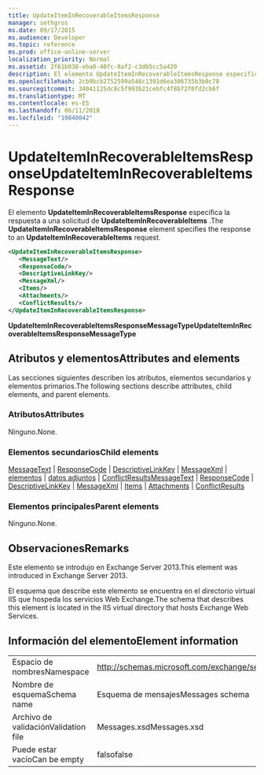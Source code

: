 ```yaml
---
title: UpdateItemInRecoverableItemsResponse
manager: sethgros
ms.date: 09/17/2015
ms.audience: Developer
ms.topic: reference
ms.prod: office-online-server
localization_priority: Normal
ms.assetid: 2f61b038-eba0-40fc-8af2-c3db5cc5a420
description: El elemento UpdateItemInRecoverableItemsResponse especifica la respuesta a una solicitud de UpdateItemInRecoverableItems.
ms.openlocfilehash: 2cb9bcb2752599a546c1391d6ea306735b3b0c78
ms.sourcegitcommit: 34041125dc8c5f993b21cebfc4f8b72f0fd2cb6f
ms.translationtype: MT
ms.contentlocale: es-ES
ms.lasthandoff: 06/11/2018
ms.locfileid: "19840842"
---
```

# <a name="updateiteminrecoverableitemsresponse"></a><span data-ttu-id="beaa2-103">UpdateItemInRecoverableItemsResponse</span><span class="sxs-lookup"><span data-stu-id="beaa2-103">UpdateItemInRecoverableItemsResponse</span></span>

<span data-ttu-id="beaa2-104">El elemento **UpdateItemInRecoverableItemsResponse** especifica la respuesta a una solicitud de **UpdateItemInRecoverableItems** .</span><span class="sxs-lookup"><span data-stu-id="beaa2-104">The **UpdateItemInRecoverableItemsResponse** element specifies the response to an **UpdateItemInRecoverableItems** request.</span></span> 
  
```XML
<UpdateItemInRecoverableItemsResponse>
   <MessageText/>
   <ResponseCode/>
   <DescriptiveLinkKey/>
   <MessageXml/>
   <Items/>
   <Attachments/>
   <ConflictResults/>
</UpdateItemInRecoverableItemsResponse>
```

 <span data-ttu-id="beaa2-105">**UpdateItemInRecoverableItemsResponseMessageType**</span><span class="sxs-lookup"><span data-stu-id="beaa2-105">**UpdateItemInRecoverableItemsResponseMessageType**</span></span>
## <a name="attributes-and-elements"></a><span data-ttu-id="beaa2-106">Atributos y elementos</span><span class="sxs-lookup"><span data-stu-id="beaa2-106">Attributes and elements</span></span>

<span data-ttu-id="beaa2-107">Las secciones siguientes describen los atributos, elementos secundarios y elementos primarios.</span><span class="sxs-lookup"><span data-stu-id="beaa2-107">The following sections describe attributes, child elements, and parent elements.</span></span>
  
### <a name="attributes"></a><span data-ttu-id="beaa2-108">Atributos</span><span class="sxs-lookup"><span data-stu-id="beaa2-108">Attributes</span></span>

<span data-ttu-id="beaa2-109">Ninguno.</span><span class="sxs-lookup"><span data-stu-id="beaa2-109">None.</span></span>
  
### <a name="child-elements"></a><span data-ttu-id="beaa2-110">Elementos secundarios</span><span class="sxs-lookup"><span data-stu-id="beaa2-110">Child elements</span></span>

<span data-ttu-id="beaa2-111">[MessageText](messagetext.md) | [ResponseCode](responsecode.md) | [DescriptiveLinkKey](descriptivelinkkey.md) | [MessageXml](messagexml.md) | [elementos](items.md) | [datos adjuntos](attachments-ex15websvcsotherref.md) | [ConflictResults](conflictresults.md)</span><span class="sxs-lookup"><span data-stu-id="beaa2-111">[MessageText](messagetext.md) | [ResponseCode](responsecode.md) | [DescriptiveLinkKey](descriptivelinkkey.md) | [MessageXml](messagexml.md) | [Items](items.md) | [Attachments](attachments-ex15websvcsotherref.md) | [ConflictResults](conflictresults.md)</span></span>
  
### <a name="parent-elements"></a><span data-ttu-id="beaa2-112">Elementos principales</span><span class="sxs-lookup"><span data-stu-id="beaa2-112">Parent elements</span></span>

<span data-ttu-id="beaa2-113">Ninguno.</span><span class="sxs-lookup"><span data-stu-id="beaa2-113">None.</span></span>
  
## <a name="remarks"></a><span data-ttu-id="beaa2-114">Observaciones</span><span class="sxs-lookup"><span data-stu-id="beaa2-114">Remarks</span></span>

<span data-ttu-id="beaa2-115">Este elemento se introdujo en Exchange Server 2013.</span><span class="sxs-lookup"><span data-stu-id="beaa2-115">This element was introduced in Exchange Server 2013.</span></span>
  
<span data-ttu-id="beaa2-116">El esquema que describe este elemento se encuentra en el directorio virtual IIS que hospeda los servicios Web Exchange.</span><span class="sxs-lookup"><span data-stu-id="beaa2-116">The schema that describes this element is located in the IIS virtual directory that hosts Exchange Web Services.</span></span>
  
## <a name="element-information"></a><span data-ttu-id="beaa2-117">Información del elemento</span><span class="sxs-lookup"><span data-stu-id="beaa2-117">Element information</span></span>

|||
|:-----|:-----|
|<span data-ttu-id="beaa2-118">Espacio de nombres</span><span class="sxs-lookup"><span data-stu-id="beaa2-118">Namespace</span></span>  <br/> |http://schemas.microsoft.com/exchange/services/2006/messages  <br/> |
|<span data-ttu-id="beaa2-119">Nombre de esquema</span><span class="sxs-lookup"><span data-stu-id="beaa2-119">Schema name</span></span>  <br/> |<span data-ttu-id="beaa2-120">Esquema de mensajes</span><span class="sxs-lookup"><span data-stu-id="beaa2-120">Messages schema</span></span>  <br/> |
|<span data-ttu-id="beaa2-121">Archivo de validación</span><span class="sxs-lookup"><span data-stu-id="beaa2-121">Validation file</span></span>  <br/> |<span data-ttu-id="beaa2-122">Messages.xsd</span><span class="sxs-lookup"><span data-stu-id="beaa2-122">Messages.xsd</span></span>  <br/> |
|<span data-ttu-id="beaa2-123">Puede estar vacío</span><span class="sxs-lookup"><span data-stu-id="beaa2-123">Can be empty</span></span>  <br/> |<span data-ttu-id="beaa2-124">falso</span><span class="sxs-lookup"><span data-stu-id="beaa2-124">false</span></span>  <br/> |
   

